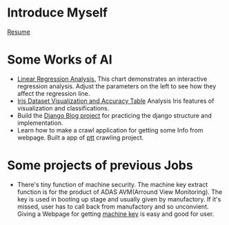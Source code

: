 # Introduce Myself
[Resume][def2]

# Some Works of AI
- [Linear Regression Analysis.][def1] This chart demonstrates an interactive regression analysis. Adjust the parameters on the left to see how they affect the regression line.
- [Iris Dataset Visualization and Accuracy Table][def] Analysis Iris features of visualization and classifications.
- Build the [Django Blog project][def3] for practicing the django structure and implementation.
- Learn how to make a crawl application for getting some Info from webpage. Built a app of [ptt][def4] crawling project.

# Some projects of previous Jobs
- There's tiny function of machine security. The machine key extract function is for the product of ADAS AVM(Arround View Monitoring). The key is used in booting up stage and usually given by manufactory. If it's missed, user has to call back from manufactory and so unconvient. Giving a Webpage for getting [machine key][def5] is easy and good for user. 

[def]: https://kkjuan.github.io/AI_Workspace/Iris_Visualization/iris_visualization_and_accuracy.html
[def1]: https://kkjuan.github.io/WebSim_LR_demo/
[def2]: https://kkjuan.github.io/myresume/
[def3]: https://github.com/kkjuan/django_blog
[def4]: https://github.com/kkjuan/ptt
[def5]: https://github.com/kkjuan/Machinekey-for-php
